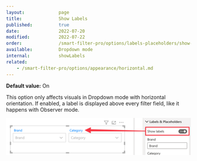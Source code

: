 ```yaml
---
layout:             page
title:              Show Labels
published:          true
date:               2022-07-20
modified:           2022-07-22
order:              /smart-filter-pro/options/labels-placeholders/show-labels
available:          Dropdown mode
internal:           showLabels
related:
    - /smart-filter-pro/options/appearance/horizontal.md
---
```


**Default value:** On

This option only affects visuals in Dropdown mode with horizontal orientation. If enabled, a label is displayed above every filter field, like it happens with Observer mode.

<img src="images/show-labels.png" width="600"> 